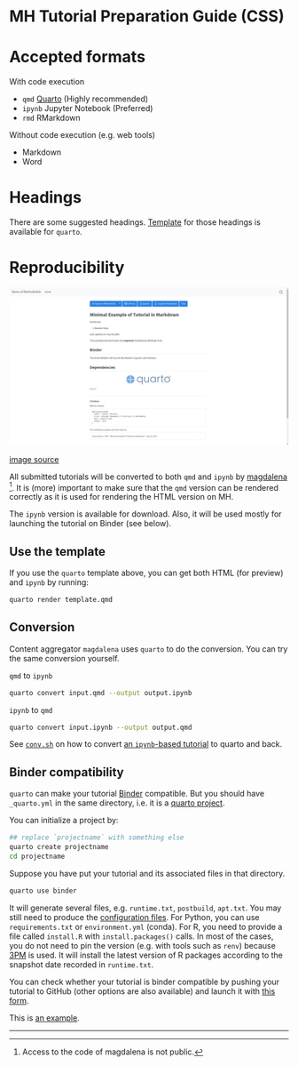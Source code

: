 # MH Tutorial Preparation Guide (CSS)

# Accepted formats 

With code execution

* `qmd` [Quarto](https://quarto.org/) (Highly recommended)
* `ipynb` Jupyter Notebook (Preferred)
* `rmd` RMarkdown

Without code execution (e.g. web tools)

* Markdown
* Word

# Headings

There are some suggested headings. [Template](template.qmd) for those headings is available for `quarto`.

# Reproducibility

![](img/andrew-content.png)

[image source](https://github.com/GESIS-Methods-Hub/andrew/blob/main/img/andrew-content.png)

All submitted tutorials will be converted to both `qmd` and `ipynb` by [magdalena](https://git.gesis.org/methods-hub/magdalena) [^1]. It is (more) important to make sure that the `qmd` version can be rendered correctly as it is used for rendering the HTML version on MH.

The `ipynb` version is available for download. Also, it will be used mostly for launching the tutorial on Binder (see below).

## Use the template

If you use the `quarto` template above, you can get both HTML (for preview) and `ipynb` by running:

```sh
quarto render template.qmd
```

## Conversion

Content aggregator `magdalena` uses `quarto` to do the conversion. You can try the same conversion yourself.

`qmd` to `ipynb`

```sh
quarto convert input.qmd --output output.ipynb
```

`ipynb` to `qmd`

```sh
quarto convert input.ipynb --output output.qmd
```

See [`conv.sh`](conv.sh) on how to convert [an `ipynb`-based tutorial](https://github.com/gesiscss/css_methods_python/tree/main/b_data_collection_methods) to quarto and back.

## Binder compatibility

`quarto` can make your tutorial [Binder](https://mybinder.org) compatible. But you should have `_quarto.yml` in the same directory, i.e. it is a [quarto project](https://quarto.org/docs/projects/quarto-projects.html).

You can initialize a project by:

```sh
## replace `projectname` with something else
quarto create projectname
cd projectname
```

Suppose you have put your tutorial and its associated files in that directory.

```sh
quarto use binder
```

It will generate several files, e.g. `runtime.txt`, `postbuild`, `apt.txt`. You may still need to produce the [configuration files](https://mybinder.readthedocs.io/en/latest/using/config_files.html). For Python, you can use `requirements.txt` or `environment.yml` (conda). For R, you need to provide a file called `install.R` with `install.packages()` calls. In most of the cases, you do not need to pin the version (e.g. with tools such as `renv`) because [3PM](https://posit.co/products/cloud/public-package-manager/) is used. It will install the latest version of R packages according to the snapshot date recorded in `runtime.txt`.

You can check whether your tutorial is binder compatible by pushing your tutorial to GitHub (other options are also available) and launch it with [this form](https://mybinder.org/).

This is [an example](https://github.com/chainsawriot/methodshub-weat).

---

[^1]: Access to the code of magdalena is not public.
